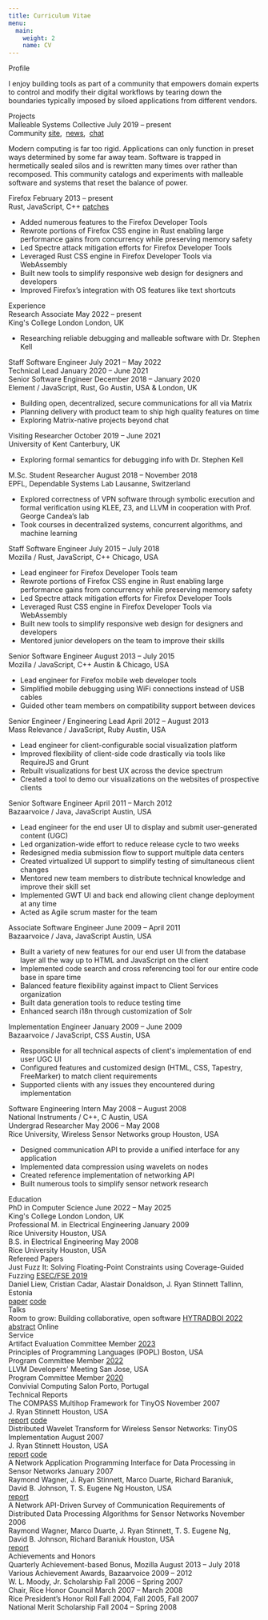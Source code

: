 ```yaml
---
title: Curriculum Vitae
menu:
  main:
    weight: 2
    name: CV
---
```


<div class="section">Profile</div>

I enjoy building tools as part of a community that empowers domain experts to
control and modify their digital workflows by tearing down the boundaries
typically imposed by siloed applications from different vendors.

<div class="section">Projects</div>

<div class="row">
  <div class="lr pri">
    <span>Malleable Systems Collective</span>
    <span>July 2019 – present</span>
  </div>
  <div class="lr sec">
    <span>Community</span>
    <a href="https://malleable.systems">site</a>,&nbsp;
    <a href="https://twitter.com/malleablesys">news</a>,&nbsp;
    <a href="https://matrix.to/#/#malleable-systems:matrix.org">chat</a>
  </div>
</div>

Modern computing is far too rigid. Applications can only function in preset ways
determined by some far away team. Software is trapped in hermetically sealed
silos and is rewritten many times over rather than recomposed. This community
catalogs and experiments with malleable software and systems that reset the
balance of power.

<div class="row">
  <div class="lr pri">
    <span>Firefox</span>
    <span>February 2013 – present</span>
  </div>
  <div class="lr sec">
    <span>Rust, JavaScript, C++</span>
    <a href="https://bit.ly/jryans-moz-patches">patches</a>
  </div>
</div>

  - Added numerous features to the Firefox Developer Tools
  - Rewrote portions of Firefox CSS engine in Rust enabling large
    performance gains from concurrency while preserving memory safety
  - Led Spectre attack mitigation efforts for Firefox Developer Tools
  - Leveraged Rust CSS engine in Firefox Developer Tools via WebAssembly
  - Built new tools to simplify responsive web design for designers and
    developers
  - Improved Firefox’s integration with OS features like text shortcuts

<div class="section">Experience</div>

<div class="row">
  <div class="lr pri">
    <span>Research Associate</span>
    <span>May 2022 – present</span>
  </div>
  <div class="lr sec">
    <span>King's College London</span>
    <span>London, UK</span>
  </div>
</div>

  - Researching reliable debugging and malleable software with Dr. Stephen Kell

<div class="row">
  <div class="lr pri">
    <span>Staff Software Engineer</span>
    <span>July 2021 – May 2022</span>
  </div>
  <div class="lr pri">
    <span>Technical Lead</span>
    <span>January 2020 – June 2021</span>
  </div>
  <div class="lr pri">
    <span>Senior Software Engineer</span>
    <span>December 2018 – January 2020</span>
  </div>
  <div class="lr sec">
    <span>Element / JavaScript, Rust, Go</span>
    <span>Austin, USA & London, UK</span>
  </div>
</div>

  - Building open, decentralized, secure communications for all via Matrix
  - Planning delivery with product team to ship high quality features on time
  - Exploring Matrix-native projects beyond chat

<div class="row">
  <div class="lr pri">
    <span>Visiting Researcher</span>
    <span>October 2019 – June 2021</span>
  </div>
  <div class="lr sec">
    <span>University of Kent</span>
    <span>Canterbury, UK</span>
  </div>
</div>

  - Exploring formal semantics for debugging info with Dr. Stephen Kell

<div class="row">
  <div class="lr pri">
    <span>M.Sc. Student Researcher</span>
    <span>August 2018 – November 2018</span>
  </div>
  <div class="lr sec">
    <span>EPFL, Dependable Systems Lab</span>
    <span>Lausanne, Switzerland</span>
  </div>
</div>

  - Explored correctness of VPN software through symbolic execution and formal
    verification using KLEE, Z3, and LLVM in cooperation with Prof. George Candea’s lab
  - Took courses in decentralized systems, concurrent algorithms, and machine
    learning

<div class="row">
  <div class="lr pri">
    <span>Staff Software Engineer</span>
    <span>July 2015 – July 2018</span>
  </div>
  <div class="lr sec">
    <span>Mozilla / Rust, JavaScript, C++</span>
    <span>Chicago, USA</span>
  </div>
</div>

  - Lead engineer for Firefox Developer Tools team
  - Rewrote portions of Firefox CSS engine in Rust enabling large
    performance gains from concurrency while preserving memory safety
  - Led Spectre attack mitigation efforts for Firefox Developer Tools
  - Leveraged Rust CSS engine in Firefox Developer Tools via WebAssembly
  - Built new tools to simplify responsive web design for designers and
    developers
  - Mentored junior developers on the team to improve their skills

<div class="row">
  <div class="lr pri">
    <span>Senior Software Engineer</span>
    <span>August 2013 – July 2015</span>
  </div>
  <div class="lr sec">
    <span>Mozilla / JavaScript, C++</span>
    <span>Austin &amp; Chicago, USA</span>
  </div>
</div>

  - Lead engineer for Firefox mobile web developer tools
  - Simplified mobile debugging using WiFi connections instead of USB
    cables
  - Guided other team members on compatibility support between devices

<div class="row">
  <div class="lr pri">
    <span>Senior Engineer / Engineering Lead</span>
    <span>April 2012 – August 2013</span>
  </div>
  <div class="lr sec">
    <span>Mass Relevance / JavaScript, Ruby</span>
    <span>Austin, USA</span>
  </div>
</div>

  - Lead engineer for client-configurable social visualization platform
  - Improved flexibility of client-side code drastically via tools like
    RequireJS and Grunt
  - Rebuilt visualizations for best UX across the device spectrum
  - Created a tool to demo our visualizations on the websites of
    prospective clients

<div class="row">
  <div class="lr pri">
    <span>Senior Software Engineer</span>
    <span>April 2011 – March 2012</span>
  </div>
  <div class="lr sec">
    <span>Bazaarvoice / Java, JavaScript</span>
    <span>Austin, USA</span>
  </div>
</div>

  - Lead engineer for the end user UI to display and submit user-generated
    content (UGC)
  - Led organization-wide effort to reduce release cycle to two weeks
  - Redesigned media submission flow to support multiple data centers
  - Created virtualized UI support to simplify testing of simultaneous client
    changes
  - Mentored new team members to distribute technical knowledge and improve
    their skill set
  - Implemented GWT UI and back end allowing client change deployment at any
    time
  - Acted as Agile scrum master for the team

<div class="row">
  <div class="lr pri">
    <span>Associate Software Engineer</span>
    <span>June 2009 – April 2011</span>
  </div>
  <div class="lr sec">
    <span>Bazaarvoice / Java, JavaScript</span>
    <span>Austin, USA</span>
  </div>
</div>

  - Built a variety of new features for our end user UI from the database layer
    all the way up to HTML and JavaScript on the client
  - Implemented code search and cross referencing tool for our entire code base
    in spare time
  - Balanced feature flexibility against impact to Client Services organization
  - Built data generation tools to reduce testing time
  - Enhanced search i18n through customization of Solr

<div class="row">
  <div class="lr pri">
    <span>Implementation Engineer</span>
    <span>January 2009 – June 2009</span>
  </div>
  <div class="lr sec">
    <span>Bazaarvoice / JavaScript, CSS</span>
    <span>Austin, USA</span>
  </div>
</div>

  - Responsible for all technical aspects of client's implementation of end user
    UGC UI
  - Configured features and customized design (HTML, CSS, Tapestry, FreeMarker)
    to match client requirements
  - Supported clients with any issues they encountered during implementation

<div class="row">
  <div class="lr pri">
    <span>Software Engineering Intern</span>
    <span>May 2008 – August 2008</span>
  </div>
  <div class="lr sec">
    <span>National Instruments / C++, C</span>
    <span>Austin, USA</span>
  </div>
</div>

<div class="row">
  <div class="lr pri">
    <span>Undergrad Researcher</span>
    <span>May 2006 – May 2008</span>
  </div>
  <div class="lr sec">
    <span>Rice University, Wireless Sensor Networks group</span>
    <span>Houston, USA</span>
  </div>
</div>

  - Designed communication API to provide a unified interface for any
    application
  - Implemented data compression using wavelets on nodes
  - Created reference implementation of networking API
  - Built numerous tools to simplify sensor network research

<div class="section">Education</div>

<div class="row">
  <div class="lr pri">
    <span>PhD in Computer Science</span>
    <span>June 2022 – May 2025</span>
  </div>
  <div class="lr sec">
    <span>King's College London</span>
    <span>London, UK</span>
  </div>
</div>

<div class="row">
  <div class="lr pri">
    <span>Professional M. in Electrical Engineering</span>
    <span>January 2009</span>
  </div>
  <div class="lr sec">
    <span>Rice University</span>
    <span>Houston, USA</span>
  </div>
</div>

<div class="row">
  <div class="lr pri">
    <span>B.S. in Electrical Engineering</span>
    <span>May 2008</span>
  </div>
  <div class="lr sec">
    <span>Rice University</span>
    <span>Houston, USA</span>
  </div>
</div>

<div class="section">Refereed Papers</div>

<div class="row">
  <div class="lr pri">
    <span>Just Fuzz It: Solving Floating-Point Constraints using
    Coverage-Guided Fuzzing</span>
    <a href="https://esec-fse19.ut.ee/">ESEC/FSE 2019</a>
  </div>
  <div class="lr sec">
    <span>Daniel Liew, Cristian Cadar, Alastair Donaldson,
    J. Ryan Stinnett</span>
    <span>Tallinn, Estonia</span>
  </div>
  <div class="lr sec">
    <span>
      <a href="/papers/2019/ESEC-FSE/JFS.pdf">paper</a>
      <a href="https://github.com/mc-imperial/jfs">code</a>
    </span>
  </div>
</div>

<div class="section">Talks</div>

<div class="row">
  <div class="lr pri">
    <span>Room to grow: Building collaborative, open software</span>
    <a href="https://www.hytradboi.com/">HYTRADBOI 2022</a>
  </div>
  <div class="lr sec">
    <span>
      <a href="/talks/room-to-grow/">abstract</a>
    </span>
    <span>Online</span>
  </div>
</div>

<div class="section">Service</div>

<div class="row">
  <div class="lr pri">
    <span>Artifact Evaluation Committee Member</span>
    <a href="https://popl23.sigplan.org/track/POPL-2023-artifact-evaluation">2023</a>
  </div>
  <div class="lr sec">
    <span>Principles of Programming Languages (POPL)</span>
    <span>Boston, USA</span>
  </div>
</div>

<div class="row">
  <div class="lr pri">
    <span>Program Committee Member</span>
    <a href="https://llvm.org/devmtg/2022-11/">2022</a>
  </div>
  <div class="lr sec">
    <span>LLVM Developers' Meeting</span>
    <span>San Jose, USA</span>
  </div>
</div>

<div class="row">
  <div class="lr pri">
    <span>Program Committee Member</span>
    <a href="https://2020.programming-conference.org/home/salon-2020">2020</a>
  </div>
  <div class="lr sec">
    <span>Convivial Computing Salon</span>
    <span>Porto, Portugal</span>
  </div>
</div>

<div class="section">Technical Reports</div>

<div class="row">
  <div class="lr pri">
    <span>The COMPASS Multihop Framework for TinyOS</span>
    <span>November 2007</span>
  </div>
  <div class="lr sec">
    <span>J. Ryan Stinnett</span>
    <span>Houston, USA</span>
  </div>
  <div class="lr sec">
    <span>
      <a href="https://convolv.es/compass-dsr-tinyos/">report</a>
      <a href="https://github.com/jryans/compass-dsr-tinyos">code</a>
    </span>
  </div>
</div>

<div class="row">
  <div class="lr pri">
    <span>Distributed Wavelet Transform for Wireless Sensor Networks: TinyOS
    Implementation</span>
    <span>August 2007</span>
  </div>
  <div class="lr sec">
    <span>J. Ryan Stinnett</span>
    <span>Houston, USA</span>
  </div>
  <div class="lr sec">
    <span>
      <a href="https://github.com/jryans/wavelet-tinyos/blob/master/README.md">report</a>
      <a href="https://github.com/jryans/wavelet-tinyos">code</a>
    </span>
  </div>
</div>

<div class="row">
  <div class="lr pri">
    <span>A Network Application Programming Interface for Data Processing in
    Sensor Networks</span>
    <span>January 2007</span>
  </div>
  <div class="lr sec">
    <span>Raymond Wagner, J. Ryan Stinnett, Marco Duarte, Richard Baraniuk,
    David B. Johnson, T. S. Eugene Ng</span>
    <span>Houston, USA</span>
  </div>
  <div class="lr sec">
    <span>
      <a href="https://www.cs.rice.edu/~eugeneng/papers/wagnerTREE0705.pdf">report</a>
    </span>
  </div>
</div>

<div class="row">
  <div class="lr pri">
    <span>A Network API-Driven Survey of Communication Requirements of
    Distributed Data Processing Algorithms for Sensor Networks</span>
    <span>November 2006</span>
  </div>
  <div class="lr sec">
    <span>Raymond Wagner, Marco Duarte, J. Ryan Stinnett, T. S. Eugene Ng,
    David B. Johnson, Richard Baraniuk</span>
    <span>Houston, USA</span>
  </div>
  <div class="lr sec">
    <span>
      <a href="https://www.ece.rice.edu/~rwagner/IPSN-API-survey.pdf">report</a>
    </span>
  </div>
</div>

<div class="section">Achievements and Honors</div>

<div class="lr">
  <span>Quarterly Achievement-based Bonus, Mozilla</span>
  <span class="pri">August 2013 – July 2018</span>
</div>

<div class="lr">
  <span>Various Achievement Awards, Bazaarvoice</span>
  <span class="pri">2009 – 2012</span>
</div>

<div class="lr">
  <span>W. L. Moody, Jr. Scholarship</span>
  <span class="pri">Fall 2006 – Spring 2007</span>
</div>

<div class="lr">
  <span>Chair, Rice Honor Council</span>
  <span class="pri">March 2007 – March 2008</span>
</div>

<div class="lr">
  <span>Rice President’s Honor Roll</span>
  <span class="pri">Fall 2004, Fall 2005, Fall 2007</span>
</div>

<div class="lr">
  <span>National Merit Scholarship</span>
  <span class="pri">Fall 2004 – Spring 2008</span>
</div>
